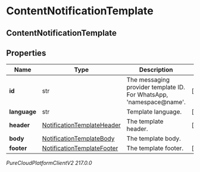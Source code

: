 # ContentNotificationTemplate

## ContentNotificationTemplate

## Properties

|Name | Type | Description | Notes|
|------------ | ------------- | ------------- | -------------|
| **id** | str | The messaging provider template ID. For WhatsApp, &#39;namespace@name&#39;. | [optional] |
| **language** | str | Template language. | [optional] |
| **header** | [NotificationTemplateHeader](NotificationTemplateHeader) | The template header. | [optional] |
| **body** | [NotificationTemplateBody](NotificationTemplateBody) | The template body. | |
| **footer** | [NotificationTemplateFooter](NotificationTemplateFooter) | The template footer. | [optional] |



_PureCloudPlatformClientV2 217.0.0_
